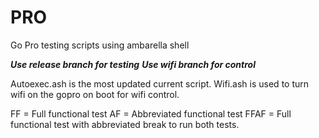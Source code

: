 PRO
===

Go Pro testing scripts using ambarella shell

***Use release branch for testing***
***Use wifi branch for control***

Autoexec.ash is the most updated current script.
Wifi.ash is used to turn wifi on the gopro on boot for wifi control.

FF = Full functional test
AF = Abbreviated functional test
FFAF = Full functional test with abbreviated break to run both tests.
